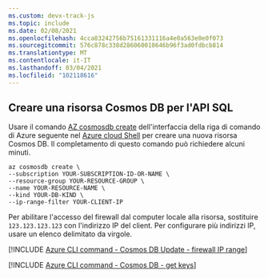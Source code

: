 ```yaml
---
ms.custom: devx-track-js
ms.topic: include
ms.date: 02/08/2021
ms.openlocfilehash: 4cca83242756b75161331116a4e0a563e0e0f073
ms.sourcegitcommit: 576c878c338d286060010646b96f3ad0fdbcb814
ms.translationtype: MT
ms.contentlocale: it-IT
ms.lasthandoff: 03/04/2021
ms.locfileid: "102118616"
---
```

## <a name="create-a-cosmos-db-resource-for-sql-api"></a>Creare una risorsa Cosmos DB per l'API SQL

Usare il comando [AZ cosmosdb create](/cli/azure/cosmosdb#az_cosmosdb_create) dell'interfaccia della riga di comando di Azure seguente nel [Azure cloud Shell](https://shell.azure.com) per creare una nuova risorsa Cosmos DB. Il completamento di questo comando può richiedere alcuni minuti. 

```azurecli
az cosmosdb create \
--subscription YOUR-SUBSCRIPTION-ID-OR-NAME \
--resource-group YOUR-RESOURCE-GROUP \
--name YOUR-RESOURCE-NAME \
--kind YOUR-DB-KIND \
--ip-range-filter YOUR-CLIENT-IP
```

Per abilitare l'accesso del firewall dal computer locale alla risorsa, sostituire `123.123.123.123` con l'indirizzo IP del client. Per configurare più indirizzi IP, usare un elenco delimitato da virgole.

[!INCLUDE [Azure CLI command - Cosmos DB Update - firewall IP range](azure-cli-cosmos-db-update-with-firewall.md)]

[!INCLUDE [Azure CLI command - Cosmos DB - get keys](azure-cli-cosmos-db-get-keys.md)]
